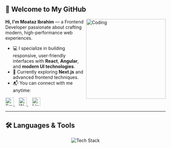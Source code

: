 ## 👋 Welcome to My GitHub

<img align="right" src="https://raw.githubusercontent.com/rajput2107/rajput2107/master/Assets/Developer.gif" width="250" alt="Coding" />

**Hi, I'm Moataz Ibrahim** — a Frontend Developer passionate about crafting modern, high-performance web experiences.

- 💻 I specialize in building responsive, user-friendly interfaces with **React**, **Angular**, and **modern UI technologies**.
- 🚀 Currently exploring **Next.js** and advanced frontend techniques.
- 📬 You can connect with me anytime:

<p>
  <a href="mailto:moataz.ibrahim.gaber@gmail.com" target="_blank">
    <img src="https://cdn.jsdelivr.net/gh/devicons/devicon/icons/google/google-original.svg" width="26" alt="Email" />
  </a>&nbsp;&nbsp;
  <a href="https://wa.me/201104712048" target="_blank">
    <img src="https://upload.wikimedia.org/wikipedia/commons/6/6b/WhatsApp.svg" width="26" alt="WhatsApp" />
  </a>&nbsp;&nbsp;
  <a href="https://www.linkedin.com/in/moataz-ibrahim-ali" target="_blank">
    <img src="https://cdn.jsdelivr.net/gh/devicons/devicon/icons/linkedin/linkedin-original.svg" width="26" alt="LinkedIn" />
  </a>
</p>

---

## 🛠️ Languages & Tools

<p align="center">
  <img src="https://skillicons.dev/icons?i=html,css,js,ts,react,angular,nextjs,tailwind,bootstrap,github,vscode,postman" alt="Tech Stack" />
</p>
